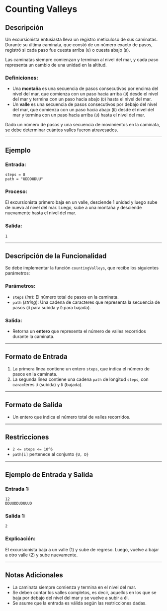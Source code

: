 # Counting Valleys

## Descripción

Un excursionista entusiasta lleva un registro meticuloso de sus caminatas. Durante su última caminata, que constó de un número exacto de pasos, registró si cada paso fue cuesta arriba (`U`) o cuesta abajo (`D`).

Las caminatas siempre comienzan y terminan al nivel del mar, y cada paso representa un cambio de una unidad en la altitud.

### Definiciones:

- Una **montaña** es una secuencia de pasos consecutivos por encima del nivel del mar, que comienza con un paso hacia arriba (`U`) desde el nivel del mar y termina con un paso hacia abajo (`D`) hasta el nivel del mar.
- Un **valle** es una secuencia de pasos consecutivos por debajo del nivel del mar, que comienza con un paso hacia abajo (`D`) desde el nivel del mar y termina con un paso hacia arriba (`U`) hasta el nivel del mar.

Dado un número de pasos y una secuencia de movimientos en la caminata, se debe determinar cuántos valles fueron atravesados.

---

## Ejemplo

### Entrada:

```
steps = 8
path = "UDDDUDUU"
```

### Proceso:

El excursionista primero baja en un valle, desciende 1 unidad y luego sube de nuevo al nivel del mar. Luego, sube a una montaña y desciende nuevamente hasta el nivel del mar.

### Salida:

```
1
```

---

## Descripción de la Funcionalidad

Se debe implementar la función `countingValleys`, que recibe los siguientes parámetros:

### **Parámetros:**

- `steps` (_int_): El número total de pasos en la caminata.
- `path` (_string_): Una cadena de caracteres que representa la secuencia de pasos (`U` para subida y `D` para bajada).

### **Salida:**

- Retorna un **entero** que representa el número de valles recorridos durante la caminata.

---

## Formato de Entrada

1. La primera línea contiene un entero `steps`, que indica el número de pasos en la caminata.
2. La segunda línea contiene una cadena `path` de longitud `steps`, con caracteres `U` (subida) y `D` (bajada).

---

## Formato de Salida

- Un entero que indica el número total de valles recorridos.

---

## Restricciones

- `2 <= steps <= 10^6`
- `path[i]` pertenece al conjunto `{U, D}`

---

## Ejemplo de Entrada y Salida

### Entrada 1:

```
12
DDUUDDUDUUUD
```

### Salida 1:

```
2
```

### Explicación:

El excursionista baja a un valle (1) y sube de regreso. Luego, vuelve a bajar a otro valle (2) y sube nuevamente.

---

## Notas Adicionales

- La caminata siempre comienza y termina en el nivel del mar.
- Se deben contar los valles completos, es decir, aquellos en los que se baja por debajo del nivel del mar y se vuelve a subir a él.
- Se asume que la entrada es válida según las restricciones dadas.
